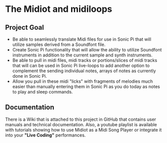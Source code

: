 # The Midiot and midiloops
## Project Goal  
+ Be able to seamlessly translate Midi files for use in Sonic Pi that will utilize samples derived from a Soundfont file.  
+ Create Sonic Pi functionality that will allow the ability to utilize Soundfont instruments in addition to the current sample and synth instruments.  
+ Be able to pull in midi files, midi tracks or portions/slices of midi tracks that will can be used in Sonic Pi live-loops to add another option to complement the sending individual notes, arrays of notes as currently done in Sonic Pi.  
+ Allow you pull in these midi "licks" with fragments of melodies much easier than manually entering them in Sonic Pi as you do today as notes to play and sleep commands.   

## Documentation
There is a Wiki that is attached to this project in GitHub that contains user manuals and technical documentation.  Also, a youtube playlist is available with tutorials showing how to use Midiot as a Midi Song Player or integrate it into your **"Live Coding"** performances.
